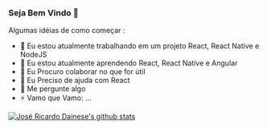 ### Seja Bem Vindo 👋


Algumas idéias de como começar :

- 🔭 Eu estou atualmente trabalhando em um projeto React, React Native e NodeJS
- 🌱 Eu estou atualmente aprendendo React, React Native e Angular
- 👯 Eu Procuro colaborar no que for útil
- 🤔 Eu Preciso de ajuda com React
- 💬 Me pergunte algo 
- ⚡ Vamo que Vamo: ...

<a href="https://github.com/corujaodev">
 <img align="center" src="https://github-readme-stats.vercel.app/api?username=josericardodainese&show_icons=true&theme=light&line_height=27" alt="José Ricardo Dainese's github stats"/>
</a>
